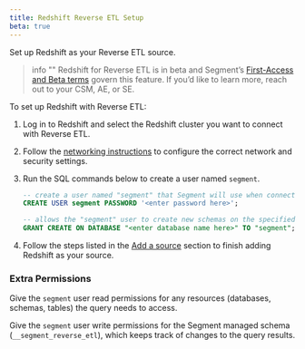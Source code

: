 ```yaml
---
title: Redshift Reverse ETL Setup
beta: true
---
```


Set up Redshift as your Reverse ETL source. 

> info ""
> Redshift for Reverse ETL is in beta and Segment’s [First-Access and Beta terms](https://segment.com/legal/first-access-beta-preview/) govern this feature. If you’d like to learn more, reach out to your CSM, AE, or SE.

To set up Redshift with Reverse ETL: 
1. Log in to Redshift and select the Redshift cluster you want to connect with Reverse ETL.
2. Follow the [networking instructions](/docs/connections/storage/catalog/redshift/#networking) to configure the correct network and security settings. 
3. Run the SQL commands below to create a user named `segment`. 

    ```sql
    -- create a user named "segment" that Segment will use when connecting to your Redshift cluster.
    CREATE USER segment PASSWORD '<enter password here>';

    -- allows the "segment" user to create new schemas on the specified database. (this is the name you chose when provisioning your cluster)
    GRANT CREATE ON DATABASE "<enter database name here>" TO "segment";
    ```
4. Follow the steps listed in the [Add a source](/docs/reverse-etl/#step-1-add-a-source) section to finish adding Redshift as your source.

### Extra Permissions
Give the `segment` user read permissions for any resources (databases, schemas, tables) the query needs to access. 

Give the `segment` user write permissions for the Segment managed schema (`__segment_reverse_etl`), which keeps track of changes to the query results.  
